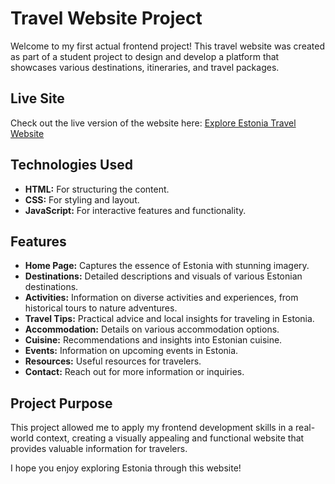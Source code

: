 # Travel Website Project

Welcome to my first actual frontend project! This travel website was created as part of a student project to design and develop a platform that showcases various destinations, itineraries, and travel packages.

## Live Site

Check out the live version of the website here: [Explore Estonia Travel Website](https://sapphire-clouds.github.io/travel-website/main.html)

## Technologies Used
- **HTML:** For structuring the content.
- **CSS:** For styling and layout.
- **JavaScript:** For interactive features and functionality.

## Features

- **Home Page:** Captures the essence of Estonia with stunning imagery.
- **Destinations:** Detailed descriptions and visuals of various Estonian destinations.
- **Activities:** Information on diverse activities and experiences, from historical tours to nature adventures.
- **Travel Tips:** Practical advice and local insights for traveling in Estonia.
- **Accommodation:** Details on various accommodation options.
- **Cuisine:** Recommendations and insights into Estonian cuisine.
- **Events:** Information on upcoming events in Estonia.
- **Resources:** Useful resources for travelers.
- **Contact:** Reach out for more information or inquiries.

## Project Purpose

This project allowed me to apply my frontend development skills in a real-world context, creating a visually appealing and functional website that provides valuable information for travelers. 

I hope you enjoy exploring Estonia through this website!
